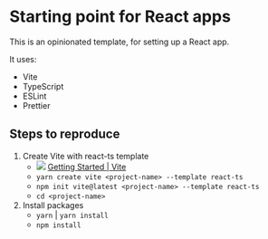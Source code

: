# Starting point for React apps

This is an opinionated template, for setting up a React app.

It uses:

- Vite
- TypeScript
- ESLint
- Prettier

## Steps to reproduce

1. Create Vite with react-ts template
   - ![](https://www.google.com/s2/favicons?domain=vitejs.dev) [Getting Started | Vite](https://vitejs.dev/guide/)
   - `yarn create vite <project-name> --template react-ts`
   - `npm init vite@latest <project-name> --template react-ts`
   - `cd <project-name>`
1. Install packages
   - `yarn` | `yarn install`
   - `npm install`
